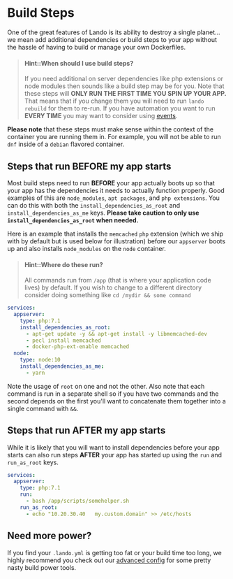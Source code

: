 Build Steps
===========

One of the great features of Lando is its ability to destroy a single planet...  we mean add additional dependencies or build steps to your app without the hassle of having to build or manage your own Dockerfiles.

> #### Hint::When should I use build steps?
>
> If you need additional on server dependencies like php extensions or node modules then sounds like a build step may be for you. Note that these steps will **ONLY RUN THE FIRST TIME YOU SPIN UP YOUR APP.** That means that if you change them you will need to run `lando rebuild` for them to re-run. If you have automation you want to run **EVERY TIME** you may want to consider using [events](./events.md).

**Please note** that these steps must make sense within the context of the container you are running them in. For example, you will not be able to run `dnf` inside of a `debian` flavored container.

Steps that run BEFORE my app starts
-----------------------------------

Most build steps need to run **BEFORE** your app actually boots up so that your app has the dependencies it needs to actually function properly. Good examples of this are `node_modules`, `apt packages`, and `php extensions`. You can do this with both the `install_dependencies_as_root` and `install_dependencies_as_me` keys. **Please take caution to only use `install_dependencies_as_root` when needed.**

Here is an example that installs the `memcached` `php` extension (which we ship with by default but is used below for illustration) before our `appserver` boots up and also installs `node_modules` on the `node` container.

> #### Hint::Where do these run?
>
> All commands run from `/app` (that is where your application code lives) by default. If you wish to change to a different directory consider doing something like `cd /mydir && some command`

```yaml
services:
  appserver:
    type: php:7.1
    install_dependencies_as_root:
      - apt-get update -y && apt-get install -y libmemcached-dev
      - pecl install memcached
      - docker-php-ext-enable memcached
  node:
    type: node:10
    install_dependencies_as_me:
      - yarn
```

Note the usage of `root` on one and not the other. Also note that each command is run in a separate shell so if you have two commands and the second depends on the first you'll want to concatenate them together into a single command with `&&`.


Steps that run AFTER my app starts
----------------------------------

While it is likely that you will want to install dependencies before your app starts can also run steps **AFTER** your app has started up using the `run` and `run_as_root` keys.

```yml
services:
  appserver:
    type: php:7.1
    run:
      - bash /app/scripts/somehelper.sh
    run_as_root:
      - echo "10.20.30.40   my.custom.domain" >> /etc/hosts
```

Need more power?
----------------

If you find your `.lando.yml` is getting too fat or your build time too long, we highly recommend you check out our [advanced config](./advanced.md) for some pretty nasty build power tools.
